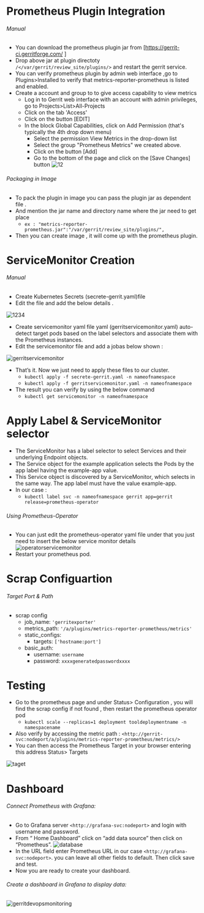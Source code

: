 # Prometheus Plugin Integration 
######  Manual
- You can download the prometheus plugin jar from 
        [https://gerrit-ci.gerritforge.com/ ]
- Drop above jar at plugin directoty  
        `/</var/gerrit/review_site/plugins/>` and restart the gerrit service.
- You can verify prometheus plugin by admin web interface ,go  to Plugins>Installed to verify that metrics-reporter-prometheus is listed and enabled.
- Create a account and group to to give access capability to view metrics
   - Log in to Gerrit web interface with an account with admin privileges, go to Projects>List>All-Projects 
   - Click on the tab 'Access'
   - Click on the button [EDIT]
   - In the block Global Capabilities, click on Add Permission (that's typically the 4th drop down menu)
      - Select the permission View Metrics in the drop-down list
      - Select the group "Prometheus Metrics" we created above.
      - Click on the button [Add]
      - Go to the bottom of the page and click on the [Save Changes] button
    ![12](/uploads/9cccd9edea307b5bda5b242b851e1510/12.PNG)

###### Packaging in Image
 - To pack the plugin in image you can pass the plugin jar as dependent file .
 - And mention the jar name and directory name where the jar need to get place
     - `ex : "metrics-reporter-prometheus.jar":"/var/gerrit/review_site/plugins/",`
 - Then you can create image , it will come up with the prometheus plugin.
  

# ServiceMonitor Creation 
###### Manual

 - Create Kubernetes Secrets (secrete-gerrit.yaml)file 
 - Edit the file and add the below details .

![1234](/uploads/071dab637b5e8a548011b784988679fb/1234.PNG)

- Create servicemonitor yaml file yaml (gerritservicemonitor.yaml) auto-detect target pods based on the label selectors and associate them with the Prometheus instances.  
- Edit the servicemonitor file and add a jobas below shown :

![gerritservicemonitor](/uploads/131e8d699223c8a991bc92e5e287317d/gerritservicemonitor.PNG)
            

   - That’s it. Now we just need to apply these files to our cluster. 
       - ` kubectl apply -f secrete-gerrit.yaml -n nameofnamespace `
       - ` kubectl apply -f gerritservicemonitor.yaml -n nameofnamespace `
   - The result you can verify by using the below command 
       - ` kubectl get servicemonitor -n nameofnamespace `


# Apply Label & ServiceMonitor selector
 - The ServiceMonitor has a label selector to select Services and their underlying Endpoint objects.
 - The Service object for the example application selects the Pods by the app label having the example-app value. 
 - This Service object is discovered by a ServiceMonitor, which selects in the same way. The app label must have the value example-app.
 - In our case :
    - `kubectl label svc -n nameofnamespace gerrit app=gerrit release=prometheus-operator`




###### Using Prometheus-Operator  
   - You can just edit the prometheus-operator yaml file under that you just need to insert the below service monitor details 
![operatorservicemonitor](/uploads/9e5b2e25fdddcc840945b03b9be5279c/operatorservicemonitor.PNG)
   - Restart your prometheus pod. 

# Scrap Configuartion 
###### Target Port & Path
  - scrap config
       - job_name: `'gerritexporter'`
       - metrics_path: `'/a/plugins/metrics-reporter-prometheus/metrics'`
       - static_configs:
           - targets: `['hostname:port']`
       - basic_auth:
           - username: `username`
           - password: `xxxxgeneratedpasswordxxxx`
          

# Testing
-  Go to the prometheus page and under Status> Configuration , you will find the scrap config if not found , then restart the prometheus operator pod
    - `kubectl scale --replicas=1 deployment tooldeploymentname -n namespacename `
-  Also verify by accessing the metric path : `<http://gerrit-svc:nodeport/a/plugins/metrics-reporter-prometheus/metrics/>`
-  You can then access the Prometheus Target in your browser entering this address Status> Targets

![taget](/uploads/bcaade5854b2851d031acdb4f26cb652/taget.PNG)

# Dashboard 
###### Connect Prometheus with Grafana:
   - Go to Grafana server `<http://grafana-svc:nodeport>` and login with username and password.
   - From “ Home Dashboard” click on “add data source” then click on “Prometheus”.
     ![database](/uploads/3af4ff833ff9f9929e819ba37e0d1774/database.PNG)
   - In the URL field enter Prometheus URL in our case `<http://grafana-svc:nodeport>`. you can leave all other fields to default. Then click save and test.
   - Now you are ready to create your dashboard.

###### Create a dashboard in Grafana to display data:

 ![gerritdevopsmonitoring](/uploads/aa57b737fae5c9f98155af69f1e4ee16/gerritdevopsmonitoring.PNG) 





    